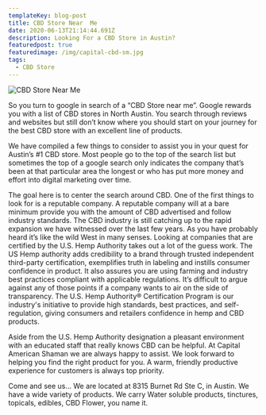 ```yaml
---
templateKey: blog-post
title: CBD Store Near  Me
date: 2020-06-13T21:14:44.691Z
description: Looking For a CBD Store in Austin?
featuredpost: true
featuredimage: /img/capital-cbd-sm.jpg
tags:
  - CBD Store
---
```

![](/img/capital-cbd-sm.jpg "CBD Store Near Me")

So you turn to google in search of a “CBD Store near me”.  Google rewards you with a list of CBD stores in North Austin.  You search through reviews and websites but still don’t know where you should start on your journey for the best CBD store with an excellent line of products.

We have compiled a few things to consider to assist you in your quest for Austin’s #1 CBD store.  Most people go to the top of the search list but sometimes the top of a google search only indicates the company that’s been at that particular area the longest or who has put more money and effort into digital marketing over time. 

The goal here is to center the search around CBD.  One of the first things to look for is a reputable company.  A reputable company will at a bare minimum provide you with the amount of CBD advertised and follow industry standards.  The CBD industry is still catching up to the rapid expansion we have witnessed over the last few years.  As you have probably heard it’s like the wild West in many senses.  Looking at companies that are certified by the U.S. Hemp Authority takes out a lot of the guess work.  The US Hemp authority adds credibility to a brand through trusted independent third-party certification, exemplifies truth in labeling and instills consumer confidence in product.  It also assures you are using farming and industry best practices compliant with applicable regulations.  It’s difficult to argue against any of those points if a company wants to air on the side of transparency.  The U.S. Hemp Authority® Certification Program is our industry's initiative to provide high standards, best practices, and self-regulation, giving consumers and retailers confidence in hemp and CBD products.

Aside from the U.S. Hemp Authority designation a pleasant environment with an educated staff that really knows CBD can be helpful.  At Capital American Shaman we are always happy to assist.  We look forward to helping you find the right product for you.  A warm, friendly productive experience for customers is always top priority.

Come and see us…  We are located at 8315 Burnet Rd Ste C, in Austin.  We have a wide variety of products.  We carry Water soluble products, tinctures, topicals, edibles, CBD Flower, you name it.